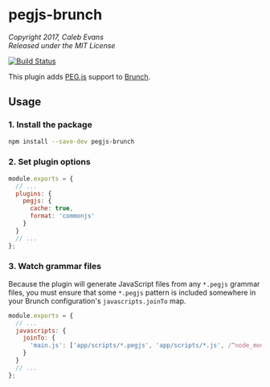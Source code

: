 # pegjs-brunch

*Copyright 2017, Caleb Evans*  
*Released under the MIT License*

[![Build Status](https://travis-ci.org/caleb531/pegjs-brunch.svg?branch=master)](https://travis-ci.org/caleb531/pegjs-brunch)

This plugin adds [PEG.js](https://pegjs.org/) support to
[Brunch](http://brunch.io/).

## Usage

### 1. Install the package

```bash
npm install --save-dev pegjs-brunch
```

### 2. Set plugin options

```js
module.exports = {
  // ...
  plugins: {
    pegjs: {
      cache: true,
      format: 'commonjs'
    }
  }
  // ...
};
```

### 3. Watch grammar files

Because the plugin will generate JavaScript files from any `*.pegjs` grammar
files, you must ensure that some `*.pegjs` pattern is included somewhere in your
Brunch configuration's `javascripts.joinTo` map.

```js
module.exports = {
  // ...
  javascripts: {
    joinTo: {
      'main.js': ['app/scripts/*.pegjs', 'app/scripts/*.js', /^node_modules/];
    }
  }
  // ...
};
```
